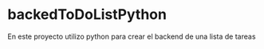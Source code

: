 # backedToDoListPython
En este proyecto utilizo python para crear el backend de una lista de tareas
